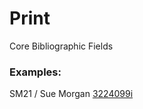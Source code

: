 # Print

Core Bibliographic Fields

### Examples:

SM21 / Sue Morgan [3224099i](https://wellcomecollection.org/works/pxnajy2x)
